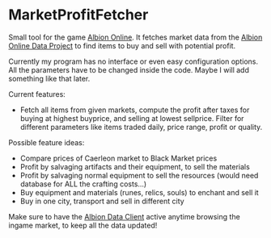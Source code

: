 # MarketProfitFetcher

Small tool for the game [Albion Online](https://albiononline.com/). It fetches market data from the [Albion Online Data Project](https://www.albion-online-data.com/) to find items to buy and sell with potential profit.

Currently my program has no interface or even easy configuration options. All the parameters have to be changed inside the code. Maybe I will add something like that later.

Current features:
- Fetch all items from given markets, compute the profit after taxes for buying at highest buyprice, and selling at lowest sellprice. Filter for different parameters like items traded daily, price range, profit or quality.

Possible feature ideas:
- Compare prices of Caerleon market to Black Market prices
- Profit by salvaging artifacts and their equipment, to sell the materials
- Profit by salvaging normal equipment to sell the resources (would need database for ALL the crafting costs...)
- Buy equipment and materials (runes, relics, souls) to enchant and sell it
- Buy in one city, transport and sell in different city

Make sure to have the [Albion Data Client](https://github.com/BroderickHyman/albiondata-client/releases) active anytime browsing the ingame market, to keep all the data updated!
